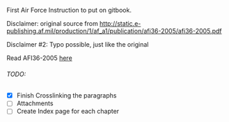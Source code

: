 First Air Force Instruction to put on gitbook.

Disclaimer: original source from http://static.e-publishing.af.mil/production/1/af_a1/publication/afi36-2005/afi36-2005.pdf

Disclaimer \#2: Typo possible, just like the original 

Read AFI36-2005 [here](https://johangithub.gitbooks.io/afi36-2005/)

###### TODO: 
- [X] Finish Crosslinking the paragraphs
- [ ] Attachments
- [ ] Create Index page for each chapter
